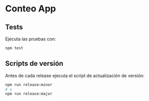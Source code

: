 # Conteo App

## Tests

Ejecuta las pruebas con:

```bash
npm test
```

## Scripts de versión

Antes de cada release ejecuta el script de actualización de versión:

```bash
npm run release:minor
# o
npm run release:major
```
